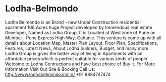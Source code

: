 # Lodha-Belmondo
  Lodha Belmondo is an Brand - new Under Construction residential apartment 108 Acres huge Project developed by tremendous real estate Developer, Named as Lodha Group. It is Located at West zone of Pune on Mumbai - Pune Express High Way, Gahunje. This venture is come up with all details about Location Map, Master Plan Layout, Floor Plan, Specifications, Features, Latest News, About Lodha builders, Budget, and many more. Lodha Group is gives the better way of living in Apartments with an affordable prices which is perfect suitable for various kinds of people. Welcome to Lodha Contructions and have best choice of Buy it. For More Information Visit Our Site &amp; Booking Call Us: http://www.lodhabelmondo.ind.in/ +91 8884747474
